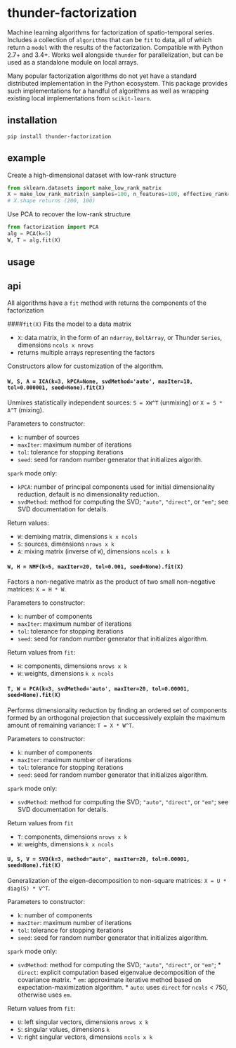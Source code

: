 # thunder-factorization
Machine learning algorithms for factorization of spatio-temporal series. Includes a collection of `algorithms`
that can be `fit` to data, all of which return a `model` with the results of the factorization. Compatible with
Python 2.7+ and 3.4+. Works well alongside `thunder` for parallelization, but can be used as a standalone
module on local arrays.

Many popular factorization algorithms do not yet have a standard distributed implementation in the Python
ecosystem. This package provides such implementations for a handful of algorithms as well as wrapping
existing local implementations from `scikit-learn`.

## installation
```
pip install thunder-factorization
```

## example
Create a high-dimensional dataset with low-rank structure
```python
from sklearn.datasets import make_low_rank_matrix
X = make_low_rank_matrix(n_samples=100, n_features=100, effective_rank=5)
# X.shape returns (200, 100)
```
Use PCA to recover the low-rank structure
```python
from factorization import PCA
alg = PCA(k=5)
W, T = alg.fit(X)
```
## usage

## api

All algorithms have a `fit` method with returns the components of the factorization

####`fit(X)`
Fits the model to a data matrix
- `X`: data matrix, in the form of an `ndarray`, `BoltArray`, or Thunder `Series`, dimensions `ncols x nrows`
- returns multiple arrays representing the factors

Constructors allow for customization of the algorithm.

#### `W, S, A = ICA(k=3, kPCA=None, svdMethod='auto', maxIter=10, tol=0.000001, seed=None).fit(X)`
Unmixes statistically independent sources: `S = XW^T` (unmixing) or `X = S * A^T` (mixing).

Parameters to constructor:
- `k`: number of sources
- `maxIter`: maximum number of iterations
- `tol`: tolerance for stopping iterations
- `seed`: seed for random number generator that initializes algorith.

`spark` mode only:
- `kPCA`: number of principal components used for initial dimensionality reduction,
   default is no dimensionality reduction.
- `svdMethod`: method for computing the SVD; `"auto"`, `"direct"`, or `"em"`; see
   SVD documentation for details.

Return values:
- `W`: demixing matrix, dimensions `k x ncols`
- `S`: sources, dimensions `nrows x k`
- `A`: mixing matrix (inverse of `W`), dimensions `ncols x k`


#### `W, H = NMF(k=5, maxIter=20, tol=0.001, seed=None).fit(X)`
Factors a non-negative matrix as the product of two small non-negative matrices: `X = H * W`.

Parameters to constructor:
- `k`: number of components
- `maxIter`: maximum number of iterations
- `tol`: tolerance for stopping iterations
- `seed`: seed for random number generator that initializes algorithm.

Return values from `fit`:
- `H`: components, dimensions `nrows x k`
- `W`: weights, dimensions `k x ncols`


#### `T, W = PCA(k=3, svdMethod='auto', maxIter=20, tol=0.00001, seed=None).fit(X)`
Performs dimensionality reduction by finding an ordered set of components formed by an orthogonal projection
that successively explain the maximum amount of remaining variance: `T = X * W^T`.

Parameters to constructor:
- `k`: number of components
- `maxIter`: maximum number of iterations
- `tol`: tolerance for stopping iterations
- `seed`: seed for random number generator that initializes algorithm.

`spark` mode only:
- `svdMethod`: method for computing the SVD; `"auto"`, `"direct"`, or `"em"`; see
   SVD documentation for details.

Return values from `fit`
- `T`: components, dimensions `nrows x k`
- `W`: weights, dimensions `k x ncols`


#### `U, S, V = SVD(k=3, method="auto", maxIter=20, tol=0.00001, seed=None).fit(X)`
Generalization of the eigen-decomposition to non-square matrices: `X = U * diag(S) * V^T`.

Parameters to constructor:
- `k`: number of components
- `maxIter`: maximum number of iterations
- `tol`: tolerance for stopping iterations
- `seed`: seed for random number generator that initializes algorithm.

`spark` mode only:
- `svdMethod`: method for computing the SVD; `"auto"`, `"direct"`, or `"em"`;
      * `direct`: explicit computation based eigenvalue decomposition of the covariance matrix.
      * `em`: approximate iterative method based on expectation-maximization algorithm.
      * `auto`: uses `direct` for `ncols` < 750, otherwise uses `em`.

Return values from `fit`:
- `U`: left singular vectors, dimensions `nrows x k`
- `S`: singular values, dimensions `k`
- `V`: right singular vectors, dimensions `ncols x k`
